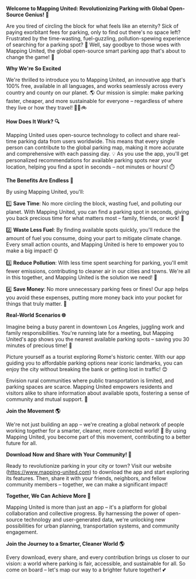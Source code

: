 **Welcome to Mapping United: Revolutionizing Parking with Global Open-Source Genius! 🚀**

Are you tired of circling the block for what feels like an eternity? Sick of paying exorbitant fees for parking, only to find out there's no space left? Frustrated by the time-wasting, fuel-guzzling, pollution-spewing experience of searching for a parking spot? 🚫 Well, say goodbye to those woes with Mapping United, the global open-source smart parking app that's about to change the game! 🤩

**Why We're So Excited**

We're thrilled to introduce you to Mapping United, an innovative app that's 100% free, available in all languages, and works seamlessly across every country and county on our planet. 🌎 Our mission is simple: make parking faster, cheaper, and more sustainable for everyone – regardless of where they live or how they travel! 🚂🚌🚲

**How Does It Work? 🔍**

Mapping United uses open-source technology to collect and share real-time parking data from users worldwide. This means that every single person can contribute to the global parking map, making it more accurate and comprehensive with each passing day. 💡 As you use the app, you'll get personalized recommendations for available parking spots near your location, helping you find a spot in seconds – not minutes or hours! ⏱️

**The Benefits Are Endless 🌈**

By using Mapping United, you'll:

1️⃣ **Save Time**: No more circling the block, wasting fuel, and polluting our planet. With Mapping United, you can find a parking spot in seconds, giving you back precious time for what matters most – family, friends, or work! 📆

2️⃣ **Waste Less Fuel**: By finding available spots quickly, you'll reduce the amount of fuel you consume, doing your part to mitigate climate change. Every small action counts, and Mapping United is here to empower you to make a big impact! 🌞

3️⃣ **Reduce Pollution**: With less time spent searching for parking, you'll emit fewer emissions, contributing to cleaner air in our cities and towns. We're all in this together, and Mapping United is the solution we need! 💚

4️⃣ **Save Money**: No more unnecessary parking fees or fines! Our app helps you avoid these expenses, putting more money back into your pocket for things that truly matter. 🤑

**Real-World Scenarios 🌐**

Imagine being a busy parent in downtown Los Angeles, juggling work and family responsibilities. You're running late for a meeting, but Mapping United's app shows you the nearest available parking spots – saving you 30 minutes of precious time! 🙌

Picture yourself as a tourist exploring Rome's historic center. With our app guiding you to affordable parking options near iconic landmarks, you can enjoy the city without breaking the bank or getting lost in traffic! 😊

Envision rural communities where public transportation is limited, and parking spaces are scarce. Mapping United empowers residents and visitors alike to share information about available spots, fostering a sense of community and mutual support. 🌟

**Join the Movement 🌎**

We're not just building an app – we're creating a global network of people working together for a smarter, cleaner, more connected world! 🤝 By using Mapping United, you become part of this movement, contributing to a better future for all.

**Download Now and Share with Your Community! 📲**

Ready to revolutionize parking in your city or town? Visit our website (https://www.mapping-united.com) to download the app and start exploring its features. Then, share it with your friends, neighbors, and fellow community members – together, we can make a significant impact!

**Together, We Can Achieve More 🌈**

Mapping United is more than just an app – it's a platform for global collaboration and collective progress. By harnessing the power of open-source technology and user-generated data, we're unlocking new possibilities for urban planning, transportation systems, and community engagement.

**Join the Journey to a Smarter, Cleaner World 🌎**

Every download, every share, and every contribution brings us closer to our vision: a world where parking is fair, accessible, and sustainable for all. So come on board – let's map our way to a brighter future together! 💕